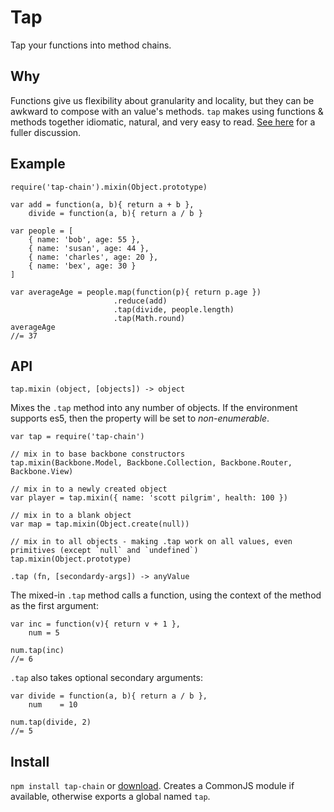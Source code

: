 # Tap 

Tap your functions into method chains.

## Why

Functions give us flexibility about granularity and locality, but they can be awkward to compose with an value's methods.  `tap` makes using functions & methods together idiomatic, natural, and very easy to read.  [See here](http://hughfdjackson.com/javascript/2012/11/30/tapping-into-the-method-chain/) for a fuller discussion.

## Example

    require('tap-chain').mixin(Object.prototype)
    
    var add = function(a, b){ return a + b },
        divide = function(a, b){ return a / b }
    
    var people = [
        { name: 'bob', age: 55 },
        { name: 'susan', age: 44 },
        { name: 'charles', age: 20 },
        { name: 'bex', age: 30 }
    ]
    
    var averageAge = people.map(function(p){ return p.age })
                           .reduce(add)
                           .tap(divide, people.length)
                           .tap(Math.round)
    averageAge
    //= 37

## API

`tap.mixin (object, [objects]) -> object`

Mixes the `.tap` method into any number of objects.  If the environment supports es5, then the property will be set to *non-enumerable*.

    var tap = require('tap-chain')

    // mix in to base backbone constructors
    tap.mixin(Backbone.Model, Backbone.Collection, Backbone.Router, Backbone.View)

    // mix in to a newly created object
    var player = tap.mixin({ name: 'scott pilgrim', health: 100 })

    // mix in to a blank object
    var map = tap.mixin(Object.create(null))

    // mix in to all objects - making .tap work on all values, even primitives (except `null` and `undefined`)
    tap.mixin(Object.prototype)

`.tap (fn, [secondardy-args]) -> anyValue`

The mixed-in `.tap` method calls a function, using the context of the method as the first argument:

    var inc = function(v){ return v + 1 },
        num = 5
        
    num.tap(inc)
    //= 6
    
`.tap` also takes optional secondary arguments:

    var divide = function(a, b){ return a / b },
        num    = 10
        
    num.tap(divide, 2)
    //= 5

## Install 

`npm install tap-chain` or [download](https://raw.github.com/hughfdjackson/tap/master/tap.js).  Creates a CommonJS module if available, otherwise exports a global named `tap`.
